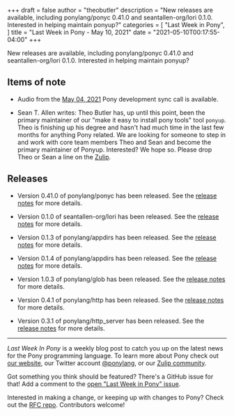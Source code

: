 +++
draft = false
author = "theobutler"
description = "New releases are available, including ponylang/ponyc 0.41.0 and seantallen-org/lori 0.1.0. Interested in helping maintain ponyup?"
categories = [
    "Last Week in Pony",
]
title = "Last Week in Pony - May 10, 2021"
date = "2021-05-10T00:17:55-04:00"
+++

New releases are available, including ponylang/ponyc 0.41.0 and seantallen-org/lori 0.1.0. Interested in helping maintain ponyup?

<!--more-->


## Items of note

- Audio from the [May 04, 2021](https://sync-recordings.ponylang.io/r/2021_05_04.m4a) Pony development sync call is available.

- Sean T. Allen writes: Theo Butler has, up until this point, been the primary maintainer of our "make it easy to install pony tools" tool `ponyup`. Theo is finishing up his degree and hasn't had much time in the last few months for anything Pony related. We are looking for someone to step in and work with core team members Theo and Sean and become the primary maintainer of Ponyup.
Interested? We hope so. Please drop Theo or Sean a line on the [Zulip](https://ponylang.zulipchat.com/#narrow/stream/192795-contribute-to.20Pony/topic/ponyup).


## Releases

- Version 0.41.0 of ponylang/ponyc has been released.
See the [release notes](https://github.com/ponylang/ponyc/releases/tag/0.41.0) for more details.

- Version 0.1.0 of seantallen-org/lori has been released.
See the [release notes](https://github.com/seantallen-org/lori/releases/tag/0.1.0) for more details.

- Version 0.1.3 of ponylang/appdirs has been released.
See the [release notes](https://github.com/ponylang/appdirs/releases/tag/0.1.3) for more details.

- Version 0.1.4 of ponylang/appdirs has been released.
See the [release notes](https://github.com/ponylang/appdirs/releases/tag/0.1.4) for more details.

- Version 1.0.3 of ponylang/glob has been released.
See the [release notes](https://github.com/ponylang/glob/releases/tag/1.0.3) for more details.

- Version 0.4.1 of ponylang/http has been released.
See the [release notes](https://github.com/ponylang/http/releases/tag/0.4.1) for more details.

- Version 0.3.1 of ponylang/http_server has been released.
See the [release notes](https://github.com/ponylang/http_server/releases/tag/0.3.1) for more details.

___

_Last Week In Pony_ is a weekly blog post to catch you up on the latest news for the Pony programming language. To learn more about Pony check out [our website](https://ponylang.io), our Twitter account [@ponylang](https://twitter.com/ponylang), or our [Zulip community](https://ponylang.zulipchat.com).

Got something you think should be featured? There's a GitHub issue for that! Add a comment to the [open "Last Week in Pony" issue](https://github.com/ponylang/ponylang.github.io/issues?q=is%3Aissue+is%3Aopen+label%3Alast-week-in-pony).

Interested in making a change, or keeping up with changes to Pony? Check out the [RFC repo](https://github.com/ponylang/rfcs). Contributors welcome!
